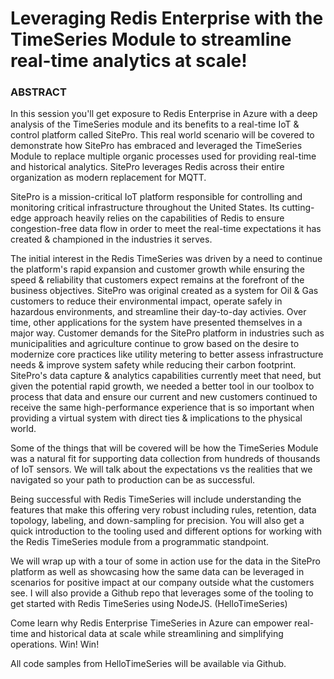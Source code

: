 # Leveraging Redis Enterprise with the TimeSeries Module to streamline real-time analytics at scale!

### ABSTRACT

In this session you'll get exposure to Redis Enterprise in Azure with a deep analysis of the TimeSeries module and its benefits to a real-time IoT & control platform called SitePro.  This real world scenario will be covered to demonstrate how SitePro has embraced and leveraged the TimeSeries Module to replace multiple organic processes used for providing real-time and historical analytics.  SitePro leverages Redis across their entire organization as modern replacement for MQTT.

SitePro is a mission-critical IoT platform responsible for controlling and monitoring critical infrastructure throughout the United States.  Its cutting-edge approach heavily relies on the capabilities of Redis to ensure congestion-free data flow in order to meet the real-time expectations it has created & championed in the industries it serves.

The initial interest in the Redis TimeSeries was driven by a need to continue the platform's rapid expansion and customer growth while ensuring the speed & reliability that customers expect remains at the forefront of the business objectives.  SitePro was original created as a system for Oil & Gas customers to reduce their environmental impact, operate safely in hazardous environments, and streamline their day-to-day activies.  Over time, other applications for the system have presented themselves in a major way.  Customer demands for the SitePro platform in industries such as municipalities and agriculture continue to grow based on the desire to modernize core practices like utility metering to better assess infrastructure needs & improve system safety while reducing their carbon footprint.  SitePro's data capture & analytics capabilities currently meet that need, but given the potential rapid growth, we needed a better tool in our toolbox to process that data and ensure our current and new customers continued to receive the same high-performance experience that is so important when providing a virtual system with direct ties & implications to the physical world.

Some of the things that will be covered will be how the TimeSeries Module was a natural fit for supporting data collection from hundreds of thousands of IoT sensors. We will talk about the expectations vs the realities that we navigated so your path to production can be as successful.

Being successful with Redis TimeSeries will include understanding the features that make this offering very robust including rules, retention, data topology, labeling, and down-sampling for precision. You will also get a quick introduction to the tooling used and different options for working with the Redis TimeSeries module from a programmatic standpoint.

We will wrap up with a tour of some in action use for the data in the SitePro platform as well as showcasing how the same data can be leveraged in scenarios for positive impact at our company outside what the customers see. I will also provide a Github repo that leverages some of the tooling to get started with Redis TimeSeries using NodeJS. (HelloTimeSeries)

Come learn why Redis Enterprise TimeSeries in Azure can empower real-time and historical data at scale while streamlining and simplifying operations. Win! Win!

All code samples from HelloTimeSeries will be available via Github.
